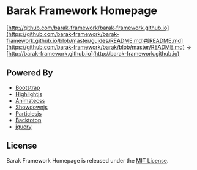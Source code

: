 # Barak Framework Homepage

[http://github.com/barak-framework/barak-framework.github.io](https://github.com/barak-framework/barak-framework.github.io/blob/master/guides/README.md)#[README.md](https://github.com/barak-framework/barak/blob/master/README.md)
 → [http://barak-framework.github.io](http://barak-framework.github.io)

## Powered By

 - [Bootstrap](http://getbootstrap.com)
 - [Highlightjs](https://highlightjs.org)
 - [Animatecss](https://daneden.github.io/animate.css)
 - [Showdownjs](https://github.com/showdownjs/showdown)
 - [Particlesjs](https://github.com/VincentGarreau/particles.js)
 - [Backtotop](http://github.com/gdemir/backtotop)
 - [jquery](https://github.com/jquery/jquery)
 
 ## License

Barak Framework Homepage is released under the [MIT License](http://www.opensource.org/licenses/MIT).
